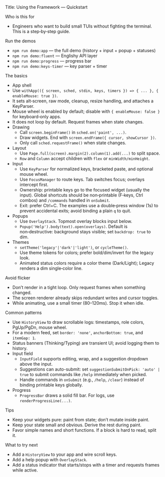 Title: Using the Framework — Quickstart

Who is this for
- Engineers who want to build small TUIs without fighting the terminal. This is a step‑by‑step guide.

Run the demos
- `npm run demo:app` — the full demo (history + input + popup + statuses)
- `npm run demo:fluent` — Englishy API layer
- `npm run demo:progress` — progress bar
- `npm run demo:keys-timer` — key parser + timer

The basics
- App shell
- Use `withApp(({ screen, sched, stdin, keys, timers }) => { ... }, { enableMouse: true })`.
- It sets alt‑screen, raw mode, cleanup, resize handling, and attaches a KeyParser.
- Mouse wheel is enabled by default; disable with `{ enableMouse: false }` for keyboard‑only apps.
- It does not loop by default. Request frames when state changes.
- Drawing
  - Call `screen.beginFrame()` in `sched.on('paint', ...)`.
  - Draw widgets. End with `screen.endFrame({ cursor, showCursor })`.
  - Only call `sched.requestFrame()` when state changes.
- Layout
  - Use `Page.full(screen).margin(2).column(1).add(...)` to split space.
  - `Row` and `Column` accept children with `flex` or `minWidth/minHeight`.
- Input
  - Use `KeyParser` for normalized keys, bracketed paste, and optional mouse wheel.
  - Use `FocusManager` to route keys. Tab switches focus; overlays intercept first.
  - Ownership: printable keys go to the focused widget (usually the input). Global shortcuts should be non‑printable (F‑keys, Ctrl combos) and `/commands` handled in `onSubmit`.
  - Exit: prefer Ctrl+C. The examples use a double‑press window (1s) to prevent accidental exits; avoid binding a plain `q` to quit.
- Popups
  - Use `OverlayStack`. Topmost overlay blocks input below.
  - `Popup('Help').body(text).open(overlays)`. Default is non‑destructive: background stays visible; set `backdrop: true` to dim.
- Themes
  - `setTheme('legacy'|'dark'|'light')`, or `cycleTheme()`.
  - Use theme tokens for colors; prefer bold/dim/invert for the legacy look.
  - Animated status colors require a color theme (Dark/Light); Legacy renders a dim single‑color line.

Avoid flicker
- Don’t render in a tight loop. Only request frames when something changed.
- The screen renderer already skips redundant writes and cursor toggles.
- While animating, use a small timer (80–120ms). Stop it when idle.

Common patterns
  - Use `HistoryView` to draw scrollable logs: timestamps, role colors, PgUp/PgDn, mouse wheel.
  - For a modern feed, set `border: 'none'`, `anchorBottom: true`, and `itemGap: 1`.
  - Status banners (Thinking/Typing) are transient UI; avoid logging them to history.
- Input field
  - `InputField` supports editing, wrap, and a suggestion dropdown above the input.
  - Suggestions can auto-submit: set `suggestionSubmitOnPick: 'auto' | true` to submit commands like `/help` immediately when picked.
  - Handle commands in `onSubmit` (e.g., `/help`, `/clear`) instead of binding printable keys globally.
- Progress
  - `ProgressBar` draws a solid fill bar. For logs, use `renderProgressLine(...)`.

Tips
- Keep your widgets pure: paint from state; don’t mutate inside paint.
- Keep your state small and obvious. Derive the rest during paint.
- Favor simple names and short functions. If a block is hard to read, split it.

What to try next
- Add a `HistoryView` to your app and wire scroll keys.
- Add a help popup with `OverlayStack`.
- Add a status indicator that starts/stops with a timer and requests frames while active.
